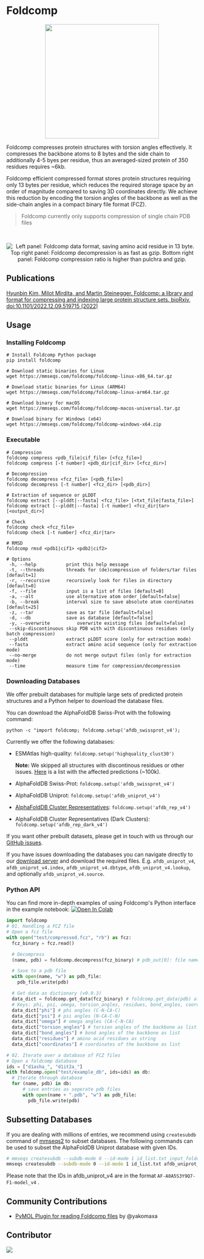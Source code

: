 # Foldcomp

<p align="center">
<img src="https://raw.githubusercontent.com/steineggerlab/foldcomp/master/.github/img/foldcomp_strong_marv.png" max-height="300px" height="300" display="block" margin-left="auto" margin-right="auto" display="block"/>
</p>
Foldcomp compresses protein structures with torsion angles effectively. It compresses the backbone atoms to 8 bytes and the side chain to additionally 4-5 byes per residue, thus an averaged-sized protein of 350 residues requires ~6kb.

Foldcomp efficient compressed format stores protein structures requiring only 13 bytes per residue, which reduces the required storage space by an order of magnitude compared to saving 3D coordinates directly. We achieve this reduction by encoding the torsion angles of the backbone as well as the side-chain angles in a compact binary file format (FCZ).

> Foldcomp currently only supports compression of single chain PDB files
<br clear="right"/>

<p align="center">
<picture>
  <source media="(prefers-color-scheme: dark)" srcset="https://raw.githubusercontent.com/steineggerlab/foldcomp/master/.github/img/format_benchmark_dark.png">
  <img src="https://raw.githubusercontent.com/steineggerlab/foldcomp/master/.github/img/format_benchmark_light.png" alt="Left panel: Foldcomp data format, saving amino acid residue in 13 byte. Top right panel:  Foldcomp decompression is as fast as gzip. Bottom right panel: Foldcomp compression ratio is higher than pulchra and gzip." max-width="720px" max-height="400px" width="auto" height="auto">
</picture>
</p>

## Publications

[Hyunbin Kim, Milot Mirdita, and Martin Steinegger. Foldcomp: a library and format for compressing and indexing large protein structure sets. bioRxiv, doi:10.1101/2022.12.09.519715  (2022)](https://www.biorxiv.org/content/10.1101/2022.12.09.519715v1)

## Usage

### Installing Foldcomp

```
# Install Foldcomp Python package
pip install foldcomp

# Download static binaries for Linux
wget https://mmseqs.com/foldcomp/foldcomp-linux-x86_64.tar.gz

# Download static binaries for Linux (ARM64)
wget https://mmseqs.com/foldcomp/foldcomp-linux-arm64.tar.gz

# Download binary for macOS
wget https://mmseqs.com/foldcomp/foldcomp-macos-universal.tar.gz

# Download binary for Windows (x64)
wget https://mmseqs.com/foldcomp/foldcomp-windows-x64.zip
```

### Executable
```
# Compression
foldcomp compress <pdb_file|cif_file> [<fcz_file>]
foldcomp compress [-t number] <pdb_dir|cif_dir> [<fcz_dir>]

# Decompression
foldcomp decompress <fcz_file> [<pdb_file>]
foldcomp decompress [-t number] <fcz_dir> [<pdb_dir>]

# Extraction of sequence or pLDDT
foldcomp extract [--plddt|--fasta] <fcz_file> [<txt_file|fasta_file>]
foldcomp extract [--plddt|--fasta] [-t number] <fcz_dir|tar> [<output_dir>]

# Check
foldcomp check <fcz_file>
foldcomp check [-t number] <fcz_dir|tar>

# RMSD
foldcomp rmsd <pdb1|cif1> <pdb2|cif2>

# Options
 -h, --help           print this help message
 -t, --threads        threads for (de)compression of folders/tar files [default=1]
 -r, --recursive      recursively look for files in directory [default=0]
 -f, --file           input is a list of files [default=0]
 -a, --alt            use alternative atom order [default=false]
 -b, --break          interval size to save absolute atom coordinates [default=25]
 -z, --tar            save as tar file [default=false]
 -d, --db             save as database [default=false]
 -y, --overwrite          overwrite existing files [default=false]
 --skip-discontinuous skip PDB with with discontinuous residues (only batch compression)
 --plddt              extract pLDDT score (only for extraction mode)
 --fasta              extract amino acid sequence (only for extraction mode)
 --no-merge           do not merge output files (only for extraction mode)
 --time               measure time for compression/decompression
```

### Downloading Databases
We offer prebuilt databases for multiple large sets of predicted protein structures and a Python helper to download the database files.

You can download the AlphaFoldDB Swiss-Prot with the following command:
```
python -c "import foldcomp; foldcomp.setup('afdb_swissprot_v4');
```

Currently we offer the following databases:
* ESMAtlas high-quality: `foldcomp.setup('highquality_clust30')`

  **Note:** We skipped all structures with discontinous residues or other issues.
   [Here](https://foldcomp.steineggerlab.workers.dev/highquality_clust30_issues.txt) is a list with the affected predictions (~100k).

* AlphaFoldDB Swiss-Prot: `foldcomp.setup('afdb_swissprot_v4')`
* AlphaFoldDB Uniprot: `foldcomp.setup('afdb_uniprot_v4')`
* [AlphaFoldDB Cluster Representatives](https://afdb-cluster.steineggerlab.workers.dev/): `foldcomp.setup('afdb_rep_v4')`
* AlphaFoldDB Cluster Representatives (Dark Clusters): `foldcomp.setup('afdb_rep_dark_v4')`

If you want other prebuilt datasets, please get in touch with us through our [GitHub issues](https://github.com/steineggerlab/foldcomp/issues).

If you have issues downloading the databases you can navigate directly to our [download server](https://foldcomp.steineggerlab.workers.dev/) and download the required files. E.g. `afdb_uniprot_v4`, `afdb_uniprot_v4.index`, `afdb_uniprot_v4.dbtype`, `afdb_uniprot_v4.lookup`, and optionally `afdb_uniprot_v4.source`.

### Python API

You can find more in-depth examples of using Foldcomp's Python interface in the example notebook:
<a href="https://colab.research.google.com/github/steineggerlab/foldcomp/blob/master/foldcomp-py-examples.ipynb" target="_blank" rel="noopener"><img src="https://colab.research.google.com/assets/colab-badge.svg" alt="Open In Colab"/></a>

```py
import foldcomp
# 01. Handling a FCZ file
# Open a fcz file
with open("test/compressed.fcz", "rb") as fcz:
  fcz_binary = fcz.read()

  # Decompress
  (name, pdb) = foldcomp.decompress(fcz_binary) # pdb_out[0]: file name, pdb_out[1]: pdb binary string

  # Save to a pdb file
  with open(name, "w") as pdb_file:
    pdb_file.write(pdb)

  # Get data as dictionary (v0.0.3)
  data_dict = foldcomp.get_data(fcz_binary) # foldcomp.get_data(pdb) also works
  # Keys: phi, psi, omega, torsion_angles, residues, bond_angles, coordinates
  data_dict["phi"] # phi angles (C-N-CA-C)
  data_dict["psi"] # psi angles (N-CA-C-N)
  data_dict["omega"] # omega angles (CA-C-N-CA)
  data_dict["torsion_angles"] # torsion angles of the backbone as list (phi + psi + omega)
  data_dict["bond_angles"] # bond angles of the backbone as list
  data_dict["residues"] # amino acid residues as string
  data_dict["coordinates"] # coordinates of the backbone as list

# 02. Iterate over a database of FCZ files
# Open a foldcomp database
ids = ["d1asha_", "d1it2a_"]
with foldcomp.open("test/example_db", ids=ids) as db:
  # Iterate through database
  for (name, pdb) in db:
      # save entries as seperate pdb files
      with open(name + ".pdb", "w") as pdb_file:
        pdb_file.write(pdb)
```

## Subsetting Databases
If you are dealing with millions of entries, we recommend using `createsubdb` command
of [mmseqs2](https://mmseqs.com) to subset databases.
The following commands can be used to subset the AlphaFoldDB Uniprot database with given IDs.
```sh
# mmseqs createsubdb --subdb-mode 0 --id-mode 1 id_list.txt input_foldcomp_db output_foldcomp_db
mmseqs createsubdb --subdb-mode 0 --id-mode 1 id_list.txt afdb_uniprot_v4 afdb_subset
```
Please note that the IDs in afdb_uniprot_v4 are in the format `AF-A0A5S3Y9Q7-F1-model_v4` .

## Community Contributions
* [PyMOL Plugin for reading Foldcomp files](https://github.com/yakomaxa/load_fcz_PyMOL) by @yakomaxa

## Contributor
<a href="https://github.com/steineggerlab/foldcomp/graphs/contributors">
  <img src="https://contributors-img.firebaseapp.com/image?repo=steineggerlab/foldcomp" />
</a>

